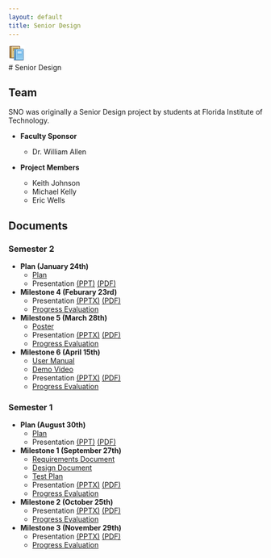 ```yaml
---
layout: default
title: Senior Design
---
```

<div class="icon"><img src="images/education.png" /></div>
# Senior Design

## Team

SNO was originally a Senior Design project by students at Florida Institute of Technology.

 * __Faculty Sponsor__

     
   * Dr. William Allen
 * __Project Members__
   * Keith Johnson
   * Michael Kelly
   * Eric Wells
   
   
## Documents

### Semester 2

 * __Plan (January 24th)__
   * [Plan](docs/plan2/plan2_project.pdf)
   * Presentation [(PPT)](docs/plan2/plan2_presentation.pptx) [(PDF)](docs/plan2/plan2_presentation.pdf)
 * __Milestone 4 (Feburary 23rd)__
   * Presentation [(PPTX)](docs/milestone4/milestone4_presentation.pptx) [(PDF)](docs/milestone4/milestone4_presentation.pdf)
   * [Progress Evaluation](docs/milestone4/milestone4_eval.pdf)
 * __Milestone 5 (March 28th)__
   * [Poster](docs/poster/poster.ppt)
   * Presentation [(PPTX)](docs/milestone5/milestone5_presentation.pptx) [(PDF)](docs/milestone5/milestone5_presentation.pdf)
   * [Progress Evaluation](docs/milestone5/milestone5_eval.pdf)
 * __Milestone 6 (April 15th)__
   * [User Manual](docs/milestone6/manual.pdf)
   * [Demo Video](docs/milestone6/video.avi)
   * Presentation [(PPTX)](docs/milestone6/milestone6_presentation.pptx) [(PDF)](docs/milestone6/milestone6_presentation.pdf)
   * [Progress Evaluation](docs/milestone6/milestone6_eval.pdf)

### Semester 1

 * __Plan (August 30th)__
   * [Plan](docs/plan/project_plan.pdf)
   * Presentation [(PPT)](docs/plan/plan_presentation.ppt) [(PDF)](docs/plan/plan_presentation.pdf)
 * __Milestone 1 (September 27th)__
   * [Requirements Document](docs/milestone1/requirements.pdf)
   * [Design Document](docs/milestone1/design_doc.pdf)
   * [Test Plan](docs/milestone1/testplan.pdf)
   * Presentation [(PPTX)](docs/milestone1/milestone1_presentation.pptx) [(PDF)](docs/milestone1/milestone1_presentation.pdf)
   * [Progress Evaluation](docs/milestone1/milestone1_eval.pdf)
 * __Milestone 2 (October 25th)__
   * Presentation [(PPTX)](docs/milestone2/milestone2_presentation.pptx) [(PDF)](docs/milestone2/milestone2_presentation.pdf)
   * [Progress Evaluation](docs/milestone2/milestone2_eval.pdf)
 * __Milestone 3 (November 29th)__
   * Presentation [(PPTX)](docs/milestone3/milestone3_presentation.pptx) [(PDF)](docs/milestone3/milestone3_presentation.pdf)
   * [Progress Evaluation](docs/milestone3/milestone3_eval.pdf)